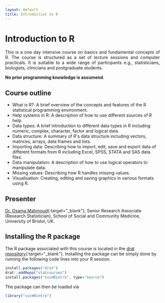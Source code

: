 ```yaml
---
layout: default
title: Introduction to R
---
```

# Introduction to R
<p align="justify">
This is a one day intensive course on basics and fundamental concepts of R. The course is structured as a set of lecture sessions and computer practicals. It is suitable to a wide range of participants e.g., statisticians, biologists, clinicians and postgraduate students.
</p>

**No prior programming knowledge is assumend**.

## Course outline

 * What is R?: A brief overview of the concepts and features of the R statistical programming environment.
 * Help systems in R: A description of how to use different sources of R help.
 * Data types: A brief introduction to different data types in R including numeric, complex, character, factor and logical data.
 * Data structure: A summary of R's data structure including vectors, matrices, arrays, data frames and lists.
 * Importing data: Describing how to import, edit, save and export data of different formats from R including Excel, SPSS, STATA and SAS data files.
 * Data manipulation: A description of how to use logical operators to manipulate data.
 * Missing values: Describing how R handles missing values.
 * Visualisation: Creating, editing and saving graphics in various formats using R.
 
## Presenter
[Dr. Osama Mahmoud](http://www.osmahmoud.com){:target="_blank"}, Senior Research Associate (Research Statistician), School of Social and Community Medicine, University of Bristol, UK.
 
## Installing the R package
The R package associated with this course is located in the
[drat repository](https://github.com/statcourses/drat){:target="_blank"}. Installing the package can be simply done by running the following code lines into your R session. 

```javascript
install.packages("drat")
drat::addRepo("statcourses")
install.packages("sscmRintro", type="source")
```
The package can then be loaded via

```javascript
library("sscmRintro")
```

<!--
## Vignettes

The package contains the following vignettes

 * [Practical 1](practical1.pdf), [solutions](solutions1.pdf)
 * [Practical 2](practical2.pdf), [solutions](solutions2.pdf)
 * Plotting [cheatsheet](plotting.pdf)
-->
